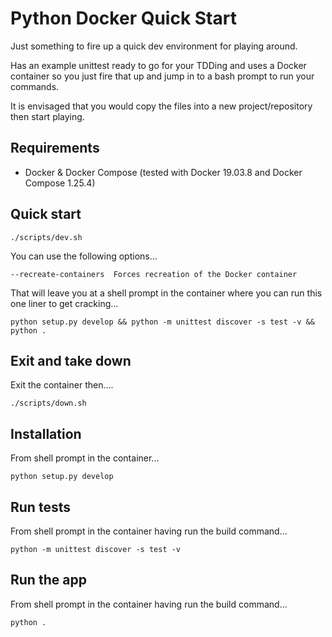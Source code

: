 # Python Docker Quick Start

Just something to fire up a quick dev environment for playing around.

Has an example unittest ready to go for your TDDing and uses a Docker container so you just fire that up and jump in to a bash prompt to run your commands.

It is envisaged that you would copy the files into a new project/repository then start playing.

## Requirements

* Docker & Docker Compose (tested with Docker 19.03.8 and Docker Compose 1.25.4)

## Quick start

    ./scripts/dev.sh

You can use the following options...

    --recreate-containers  Forces recreation of the Docker container

That will leave you at a shell prompt in the container where you can run this one liner to get cracking...

    python setup.py develop && python -m unittest discover -s test -v && python .

## Exit and take down

Exit the container then....

    ./scripts/down.sh

## Installation

From shell prompt in the container...

    python setup.py develop
    
## Run tests

From shell prompt in the container having run the build command...

    python -m unittest discover -s test -v
    
## Run the app

From shell prompt in the container having run the build command...

    python .
